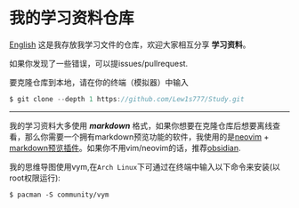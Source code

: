 # 我的学习资料仓库
[English](./README.md)
这是我存放我学习文件的仓库，欢迎大家相互分享 __学习资料__。

如果你发现了一些错误，可以提issues/pullrequest.

要克隆仓库到本地，请在你的终端（模拟器）中输入
```javascript
$ git clone --depth 1 https://github.com/Lew1s777/Study.git
```
---

我的学习资料大多使用 ___markdown___ 格式，如果你想要在克隆仓库后想要离线查看，那么你需要一个拥有markdown预览功能的软件，我使用的是[neovim](https://github.com/neovim/neovim) + [markdown预览插件](https://github.com/iamcco/markdown-preview.nvim)。如果你不用vim/neovim的话，推荐[obsidian](https://github.com/obsidianmd/obsidian-releases).

我的思维导图使用vym,在```Arch Linux```下可通过在终端中输入以下命令来安装(以root权限运行):
```
$ pacman -S community/vym
```

